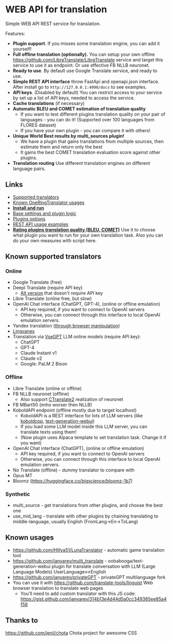# WEB API for translation

Simple WEB API REST service for translation.

Features:
- **Plugin support**. If you misses some translation engine, you can add it yourself! 
- **Full offline translation (optionally).** You can setup your own offline https://github.com/LibreTranslate/LibreTranslate service and target this service to use it as endpoint. Or use effective FB NLLB neuronet.
- **Ready to use**. By default use Google Translate service, and ready to use.
- **Simple REST API interface** throw FastApi and openapi.json interface. After install go to `http://127.0.0.1:4990/docs` to see examples.
- **API keys**. (Disabled by default) You can restrict access to your service by set up a list of API keys, needed to access the service.
- **Cache translations** (if necessary)
- **Automatic BLEU and COMET estimation of translation quality** 
  - If you want to test different plugins translation quality on your pair of languages - you can do it! (Supported over 100 languages from FLORES dataset)
  - If you have your own plugin - you can compare it with others!  
- **Unique World Best results by multi_sources plugin!**
  - We have a plugin that gains translations from multiple sources, then estimate them and return only the best
  - It gains the best COMET translation evaluation score against other plugins.
- **Translation routing** Use different translation engines on different language pairs.

## Links

- [Supported translators](#known-supported-translators)
- [Known OneRingTranslator usages](#known-usages)
- **[Install and run](/docs_md/INSTALL.md)**
- [Base settings and plugin logic](/docs_md/SETTINGS.md)
- [Plugins options](/docs_md/PLUGINS.md)
- [REST API usage examples](/docs_md/API.md)
- **[Rating plugins translation quality (BLEU, COMET)](/docs_md/ESTIMATIONS.md)** 
Use it to choose what plugin you want to run for your own translation task. Also you can do your own measures with script here.   


## Known supported translators

### Online

- Google Translate (free)
- Deepl Translate (require API key)
  - [Alt version](https://github.com/janvarev/onering_plugins_chrome_dev) that doesn't require API key 
- Libre Translate (online free, but slow)
- OpenAI Chat interface (ChatGPT, GPT-4), (online or offline emulation)
  - API key required, if you want to connect to OpenAI servers
  - Otherwise, you can connect through this interface to local OpenAI emulation servers.
- Yandex translation ([through browser manipulation](https://github.com/janvarev/onering_plugins_chrome_dev))
- [Lingvanex](https://lingvanex.com/)
- Translation via [VseGPT](https://vsegpt.ru/) LLM online models (require API key):
  - ChatGPT
  - GPT-4
  - Claude Instant v1
  - Claude v2
  - Google: PaLM 2 Bison

### Offline

- Libre Translate (online or offline)
- FB NLLB neuronet (offline)
  - Also support [CTranslate2](https://opennmt.net/CTranslate2/index.html) realization of neuronet
- FB MBart50 (imho worser then NLLB) 
- KoboldAPI endpoint (offline mostly due to target localhost)
  - KoboldAPI is a REST interface for lots of LLM servers (like [koboldcpp](https://github.com/LostRuins/koboldcpp/releases), [text-generation-webui](https://github.com/oobabooga/text-generation-webui))
  - If you load some LLM model inside this LLM server, you can translate texts using them!
  - (Now plugin uses Alpaca template to set translation task. Change it if you want)
- OpenAI Chat interface (ChatGPT), (online or offline emulation)
  - API key required, if you want to connect to OpenAI servers
  - Otherwise, you can connect through this interface to local OpenAI emulation servers.
- No Translate (offline) - dummy translator to compare with
- Opus MT
- Bloomz (https://huggingface.co/bigscience/bloomz-1b7)

### Synthetic 

- multi_source - get translations from other plugins, and choose the best one
- use_mid_lang - translate with other plugins by chaining translating to middle-language, usually English (FromLang->En->ToLang)

## Known usages

- https://github.com/HIllya51/LunaTranslator - automatic game translation tool
- https://github.com/janvarev/multi_translate - oobabooga/text-generation-webui plugin for translate conversation with LLM (Large Language Models) UserLanguage<->English
- https://github.com/janvarev/privateGPT - privateGPT multilanguage fork
- You can use it with https://github.com/translate-tools/linguist Web browser translation to translate web pages
  - You'll need to add custom translator with this JS code: https://gist.github.com/janvarev/314b13e4d44d5a0cc349385ee85a4f58 




## Thanks to

https://github.com/jenil/chota Chota project for awesome CSS
